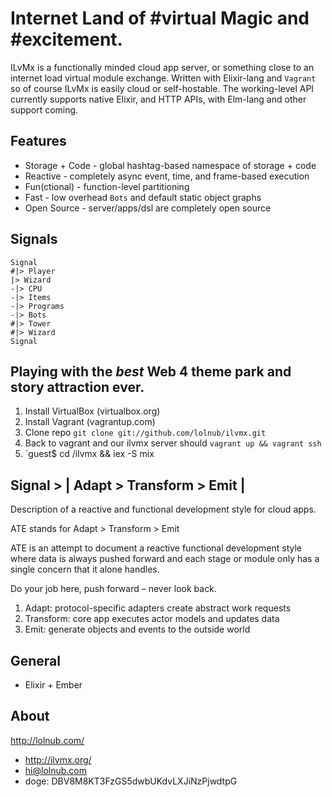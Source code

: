 # Internet Land of #virtual Magic and #excitement.

ILvMx is a functionally minded cloud app server, or something close to an internet load virtual module exchange. Written with Elixir-lang and `Vagrant` so of course ILvMx is easily cloud or self-hostable. The working-level API currently supports native Elixir, and HTTP APIs, with Elm-lang and other support coming.

## Features

- Storage + Code - global hashtag-based namespace of storage + code
- Reactive - completely async event, time, and frame-based execution
- Fun(ctional) - function-level partitioning
- Fast - low overhead `Bots` and default static object graphs
- Open Source - server/apps/dsl are completely open source

## Signals

```
Signal
#|> Player 
|> Wizard
-|> CPU
-|> Items
-|> Programs
-|> Bots
#|> Tower
#|> Wizard
Signal
```

## Playing with the *best* Web 4 theme park and story attraction ever.

1. Install VirtualBox (virtualbox.org)
2. Install Vagrant (vagrantup.com)
3. Clone repo `git clone git://github.com/lolnub/ilvmx.git`
4. Back to vagrant and our ilvmx server should `vagrant up && vagrant ssh`
5. `guest$ cd /ilvmx && iex -S mix 

## Signal > | Adapt > Transform > Emit |

Description of a reactive and functional development style for cloud apps.

ATE stands for Adapt > Transform > Emit

ATE is an attempt to document a reactive functional development style where data is always pushed forward and each stage or module only has a single concern that it alone handles. 

Do your job here, push forward – never look back.

1. Adapt: protocol-specific adapters create abstract work requests 
2. Transform: core app executes actor models and updates data
3. Emit: generate objects and events to the outside world

## General

- Elixir + Ember

## About

http://lolnub.com/

- http://ilvmx.org/
- hi@lolnub.com
- doge: DBV8M8KT3FzGS5dwbUKdvLXJiNzPjwdtpG
